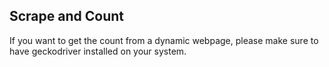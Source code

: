 ## Scrape and Count

If you want to get the count from a dynamic webpage, please make sure to have geckodriver installed on your system.